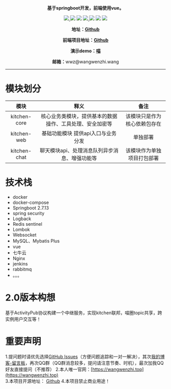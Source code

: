 <p align="center">
	<strong>基于springboot开发，前端使用vue。</strong>
</p>
<p align="center">
	<a target="_blank" href="https://github.com/wangwenzhi-java/kitchen/blob/master/LICENSE">
		<img src="https://img.shields.io/badge/license-GPL%20v3-yellow.svg" ></img>
	</a>
	<img src="https://img.shields.io/badge/springboot-2.7.13-Cyan.svg" ></img>
	<img src="https://img.shields.io/badge/Maven-3.8.8-green.svg" ></img>
	<a target="_blank" href="https://www.oracle.com/technetwork/java/javase/downloads/index.html">
		<img src="https://img.shields.io/badge/JDK-1.8-blue.svg" ></img>
	</a>
	<img src="https://img.shields.io/badge/MySQL-5.7+-red.svg" ></img>
	<img src="https://img.shields.io/badge/Redis-3.2.6-orange.svg" ></img>
	<img src="https://img.shields.io/badge/RabbitMq-4.0.2-pink.svg" ></img>
</p>
<p align="center">
	<strong>地址：<a target="_blank" href='https://github.com/wangwenzhi-java/kitchen'>Github</a></strong>
</p>
<p align="center">
	<strong>前端项目地址：<a target="_blank" href='https://github.com/wangwenzhi-java/kitchen_web'>Github</a></strong>
</p>
<p align="center">
	<strong>演示demo：<a target="_blank" href='https://miao.minlan.fun'>喵</a></strong>
</p>
<p align="center">
    <strong>邮箱：</strong>wwz@wangwenzhi.wang
</p>

----
# 模块划分

|      模块      |              释义              | 备注 |
|:------------:|:----------------------------:| :------------: |
| kitchen-core | 核心业务类模块，提供基本的数据操作、工具处理、安全加密等 | 该模块只是作为核心依赖包存在 |
| kitchen-web  |     基础功能模块 提供api入口与业务分发      | 单独部署
| kitchen-chat |   聊天模块api、处理消息队列异步消息、增强功能等   | 该模块作为单独项目打包部署 |

# 技术栈
- docker
- docker-compose
- Springboot 2.7.13
- spring security 
- Logback
- Redis sentinel
- Lombok
- Websocket
- MySQL、Mybatis Plus
- vue
- 七牛云
- Nginx
- jenkins
- rabbitmq
- 。。。

# 2.0版本构想
基于ActivityPub协议构建一个中继服务，实现kitchen联邦，喵圈topic共享，跨实例用户交互等！

# 重要声明
1.提问题时请优先选择[GitHub Issues](https://github.com/wangwenzhi-java/kitchen/issues)（方便问题追踪和一对一解决），其次[我的博客-留言板](https://wangwenzhi.top/guestbook)，再次QQ群（QQ群消息较多，提问请注意节奏、时机），最次加我QQ好友直接提问（不推荐）
2.本人唯一官网：[https://wangwenzhi.top](https://wangwenzhi.top)  
3.本项目开源地址： [Github](https://github.com/wangwenzhi-java/kitchen)
4.本项目禁止商业用途！